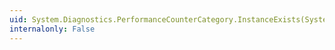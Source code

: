 ```yaml
---
uid: System.Diagnostics.PerformanceCounterCategory.InstanceExists(System.String,System.String)
internalonly: False
---
```

